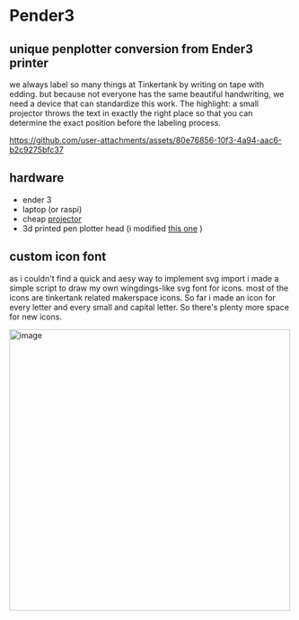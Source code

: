 # Pender3
## unique penplotter conversion from Ender3 printer

we always label so many things at Tinkertank by writing on tape with edding. but because not everyone has the same beautiful handwriting, we need a device that can standardize this work. 
The highlight: a small projector throws the text in exactly the right place so that you can determine the exact position before the labeling process.



https://github.com/user-attachments/assets/80e76856-10f3-4a94-aac6-b2c9275bfc37

## hardware

- ender 3
- laptop (or raspi)
- cheap [projector](https://www.otto.de/p/diyarts-kinder-beamer-mini-beamer-hd-aufloesung-integrierten-lautsprechern-ir-fernbedienung-S0BDJ0CZ/#ech=29250510&variationId=S0BDJ0CZM4HS)
- 3d printed pen plotter head (i modified [this one](https://github.com/AndrewSink/pltr_toolhead) )

## custom icon font 

as i couldn't find a quick and aesy way to implement svg import i made a simple script to draw my own wingdings-like svg font for icons. most of the icons are tinkertank related makerspace icons. So far i made an icon for every letter and every small and capital letter. So there's plenty more space for new icons.

<img width="500" alt="image" src="https://github.com/user-attachments/assets/7a7e70c5-a977-4710-88a2-d7f91d1ad013" />
